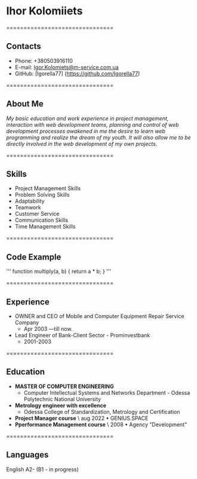 # **Ihor Kolomiiets** #

===============================

## Contacts ##

* Phone: +380503916110
* E-mail: [Igor.Kolomiets@m-service.com.ua](Igor.Kolomiets@m-service.com.ua)
* GitHub:  [Igorella77] (<https://github.com/Igorella77>)

===============================

## About Me ##

*My basic education and work experience in project management, interaction with web development teams, planning and control of web development processes awakened in me the desire to learn web programming and realize the dream of my youth. It will also allow me to be directly involved in the web development of my own projects.*

===============================

## Skills ##

* Project Management Skills
* Problem Solving Skills
* Adaptability
* Teamwork
* Customer Service
* Communication Skills
* Time Management Skills

===============================

## Code Example ##

'''
function multiply(a, b)
{
return a * b;
}
'''

===============================

## Experience ##

* OWNER and CEO of Mobile and Computer Equipment Repair Service Company
  * Apr 2003 —till now.
* Lead Engineer of Bank-Client Sector - Prominvestbank
  * 2001-2003

===============================

## Education ##

* **MASTER OF COMPUTER ENGINEERING**
  * Computer Intellectual Systems and Networks Department - Odessа Polytechnic National University
* **Metrology engineer with excellence**
  * Odessa College of Standardization, Metrology and Certification
* **Project Manager course** \ aug 2022 • GENIUS.SPACE
* **Рperformance Management course** \ 2008 • Agency "Development"

===============================

## Languages ##

English A2- (B1 - in progress)
